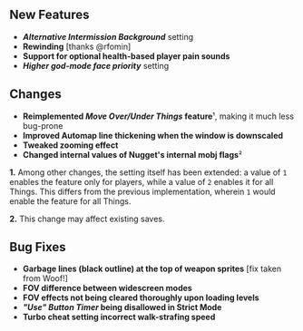 ## New Features

- **_Alternative Intermission Background_** setting
- **Rewinding** [thanks @rfomin]
- **Support for optional health-based player pain sounds**
- **_Higher god-mode face priority_** setting

## Changes

- **Reimplemented _Move Over/Under Things_ feature**¹, making it much less bug-prone
- **Improved Automap line thickening when the window is downscaled**
- **Tweaked zooming effect**
- **Changed internal values of Nugget's internal mobj flags**²

**1\.** Among other changes, the setting itself has been extended: a value of `1` enables the feature only for players,
while a value of `2` enables it for all Things. This differs from the previous implementation, wherein `1` would enable
the feature for all Things.

**2\.** This change may affect existing saves.

## Bug Fixes

- **Garbage lines (black outline) at the top of weapon sprites** [fix taken from Woof!]
- **FOV difference between widescreen modes**
- **FOV effects not being cleared thoroughly upon loading levels**
- **_"Use" Button Timer_ being disallowed in Strict Mode**
- **Turbo cheat setting incorrect walk-strafing speed**
